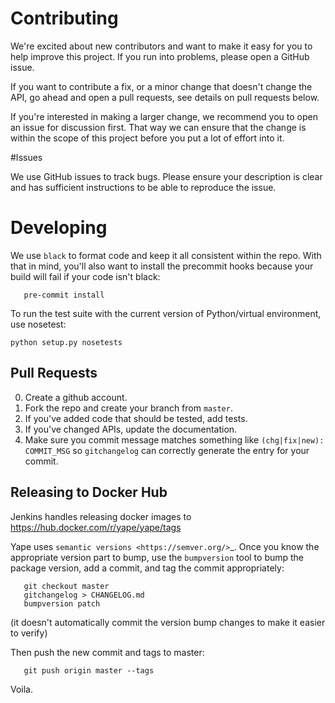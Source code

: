 
# Contributing

We're excited about new contributors and want to make it easy for you to help improve this project. If you run into problems, please open a GitHub issue.

If you want to contribute a fix, or a minor change that doesn't change the API, go ahead and open a pull requests, see details on pull requests below.

If you're interested in making a larger change, we recommend you to open an issue for discussion first. That way we can ensure that the change is within the scope of this project before you put a lot of effort into it.


#Issues

We use GitHub issues to track bugs. Please ensure your description is clear and has sufficient instructions to be able to reproduce the issue.


# Developing

We use `black` to format code and keep it all consistent within the repo. With that in mind, you'll also want to install the precommit hooks because your build will fail if your code isn't black:
```
   pre-commit install
```

To run the test suite with the current version of Python/virtual environment, use nosetest:

```   
python setup.py nosetests
```


Pull Requests
-------------
0. Create a github account.
1. Fork the repo and create your branch from ``master``.
2. If you've added code that should be tested, add tests.
3. If you've changed APIs, update the documentation.
4. Make sure you commit message matches something like `(chg|fix|new): COMMIT_MSG` so `gitchangelog` can correctly generate the entry for your commit.


Releasing to Docker Hub
-----------------

Jenkins handles releasing docker images to https://hub.docker.com/r/yape/yape/tags

Yape uses `semantic versions <https://semver.org/>`_. Once you know the appropriate version part to bump, use the ``bumpversion`` tool to bump the package version, add a commit, and tag the commit appropriately:


```
   git checkout master
   gitchangelog > CHANGELOG.md
   bumpversion patch
```
(it doesn't automatically commit the version bump changes to make it easier to verify)

Then push the new commit and tags to master:

```
   git push origin master --tags
```
Voila. 